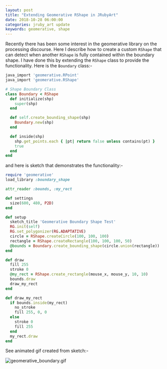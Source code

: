 ```yaml
---
layout: post
title: "Extending Geomerative RShape in JRubyArt"
date: 2018-10-28 06:00:00
categories: jruby_art update
keywords: geomerative, shape
---
```

Recently there has been some interest in the geomerative library on the processing discourse. Here I describe how to create a custom `RShape` that can detect when another `RShape` is fully contained within the boundary shape. I have done this by extending the `RShape` class to provide the functionality. Here is the `Boundary` class:-

```ruby
java_import 'geomerative.RPoint'
java_import 'geomerative.RShape'

# Shape Boundary Class
class Boundary < RShape
  def initialize(shp)
    super(shp)
  end

  def self.create_bounding_shape(shp)
    Boundary.new(shp)
  end

  def inside(shp)
    shp.get_points.each { |pt| return false unless contains(pt) }
    true
  end
end
```

and here is sketch that demonstrates the functionality:-

```ruby
require 'geomerative'
load_library :boundary_shape

attr_reader :bounds, :my_rect

def settings
  size(600, 480, P2D)
end

def setup
  sketch_title 'Geomerative Boundary Shape Test'
  RG.init(self)
  RG.set_polygonizer(RG.ADAPTATIVE)
  circle = RShape.createCircle(100, 100, 100)
  rectangle = RShape.createRectangle(100, 100, 100, 50)
  @bounds = Boundary.create_bounding_shape(circle.union(rectangle))
end

def draw
  fill 255
  stroke 0
  @my_rect = RShape.create_rectangle(mouse_x, mouse_y, 10, 10)
  bounds.draw
  draw_my_rect
end

def draw_my_rect
  if bounds.inside(my_rect)
    no_stroke
    fill 255, 0, 0
  else
    stroke 0
    fill 255
  end
  my_rect.draw
end
```

See animated gif created from sketch:-

![geomerative_boundary.gif]({{site.github.url}}/assets/geomerative_boundary.gif "Animated Gif")
